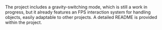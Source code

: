 The project includes a gravity-switching mode, which is still a work in progress, but it already features an FPS interaction system for handling objects, easily adaptable to other projects. A detailed README is provided within the project.
